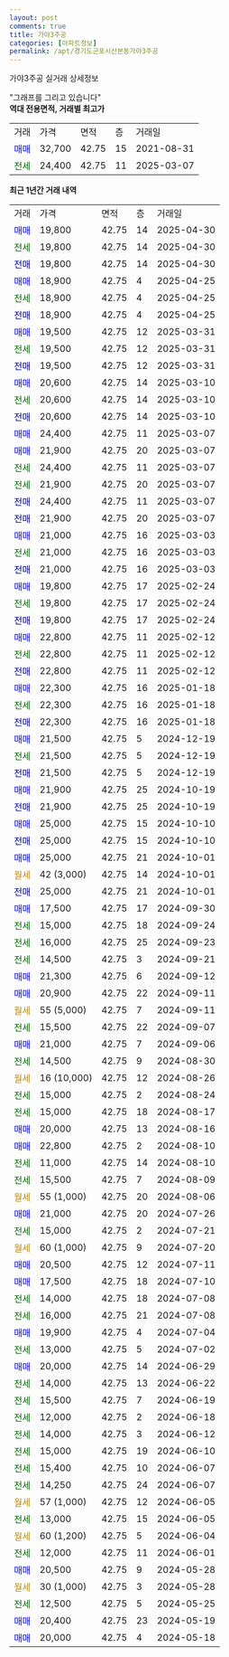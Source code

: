 ```yaml
---
layout: post
comments: true
title: 가야3주공
categories: [아파트정보]
permalink: /apt/경기도군포시산본동가야3주공
---
```


가야3주공 실거래 상세정보

<script type="text/javascript">
  google.charts.load('current', {'packages':['line', 'corechart']});
  google.charts.setOnLoadCallback(drawChart);

  function drawChart() {
    var data = new google.visualization.DataTable();
    data.addColumn('date', '거래일');
    data.addColumn('number', "매매");
    data.addColumn('number', "전세");
    data.addColumn('number', "전매");

    data.addRows([[new Date(Date.parse("2025-04-30")), 19800, null, null], [new Date(Date.parse("2025-04-30")), null, 19800, null], [new Date(Date.parse("2025-04-30")), null, null, 19800], [new Date(Date.parse("2025-04-25")), 18900, null, null], [new Date(Date.parse("2025-04-25")), null, 18900, null], [new Date(Date.parse("2025-04-25")), null, null, 18900], [new Date(Date.parse("2025-03-31")), 19500, null, null], [new Date(Date.parse("2025-03-31")), null, 19500, null], [new Date(Date.parse("2025-03-31")), null, null, 19500], [new Date(Date.parse("2025-03-10")), 20600, null, null], [new Date(Date.parse("2025-03-10")), null, 20600, null], [new Date(Date.parse("2025-03-10")), null, null, 20600], [new Date(Date.parse("2025-03-07")), 24400, null, null], [new Date(Date.parse("2025-03-07")), 21900, null, null], [new Date(Date.parse("2025-03-07")), null, 24400, null], [new Date(Date.parse("2025-03-07")), null, 21900, null], [new Date(Date.parse("2025-03-07")), null, null, 24400], [new Date(Date.parse("2025-03-07")), null, null, 21900], [new Date(Date.parse("2025-03-03")), 21000, null, null], [new Date(Date.parse("2025-03-03")), null, 21000, null], [new Date(Date.parse("2025-03-03")), null, null, 21000], [new Date(Date.parse("2025-02-24")), 19800, null, null], [new Date(Date.parse("2025-02-24")), null, 19800, null], [new Date(Date.parse("2025-02-24")), null, null, 19800], [new Date(Date.parse("2025-02-12")), 22800, null, null], [new Date(Date.parse("2025-02-12")), null, 22800, null], [new Date(Date.parse("2025-02-12")), null, null, 22800], [new Date(Date.parse("2025-01-18")), 22300, null, null], [new Date(Date.parse("2025-01-18")), null, 22300, null], [new Date(Date.parse("2025-01-18")), null, null, 22300], [new Date(Date.parse("2024-12-19")), 21500, null, null], [new Date(Date.parse("2024-12-19")), null, 21500, null], [new Date(Date.parse("2024-12-19")), null, null, 21500], [new Date(Date.parse("2024-10-19")), 21900, null, null], [new Date(Date.parse("2024-10-19")), null, null, 21900], [new Date(Date.parse("2024-10-10")), 25000, null, null], [new Date(Date.parse("2024-10-10")), null, null, 25000], [new Date(Date.parse("2024-10-01")), 25000, null, null], [new Date(Date.parse("2024-10-01")), null, null, null], [new Date(Date.parse("2024-10-01")), null, null, 25000], [new Date(Date.parse("2024-09-30")), 17500, null, null], [new Date(Date.parse("2024-09-24")), null, 15000, null], [new Date(Date.parse("2024-09-23")), null, 16000, null], [new Date(Date.parse("2024-09-21")), null, 14500, null], [new Date(Date.parse("2024-09-12")), 21300, null, null], [new Date(Date.parse("2024-09-11")), 20900, null, null], [new Date(Date.parse("2024-09-11")), null, null, null], [new Date(Date.parse("2024-09-07")), null, 15500, null], [new Date(Date.parse("2024-09-06")), 21000, null, null], [new Date(Date.parse("2024-08-30")), null, 14500, null], [new Date(Date.parse("2024-08-26")), null, null, null], [new Date(Date.parse("2024-08-24")), null, 15000, null], [new Date(Date.parse("2024-08-17")), null, 15000, null], [new Date(Date.parse("2024-08-16")), 20000, null, null], [new Date(Date.parse("2024-08-10")), 22800, null, null], [new Date(Date.parse("2024-08-10")), null, 11000, null], [new Date(Date.parse("2024-08-09")), null, 15500, null], [new Date(Date.parse("2024-08-06")), null, null, null], [new Date(Date.parse("2024-07-26")), 21000, null, null], [new Date(Date.parse("2024-07-21")), null, 15000, null], [new Date(Date.parse("2024-07-20")), null, null, null], [new Date(Date.parse("2024-07-11")), 20500, null, null], [new Date(Date.parse("2024-07-10")), 17500, null, null], [new Date(Date.parse("2024-07-08")), null, 14000, null], [new Date(Date.parse("2024-07-08")), null, 16000, null], [new Date(Date.parse("2024-07-04")), 19900, null, null], [new Date(Date.parse("2024-07-02")), null, 13000, null], [new Date(Date.parse("2024-06-29")), 20000, null, null], [new Date(Date.parse("2024-06-22")), null, 14000, null], [new Date(Date.parse("2024-06-19")), null, 15500, null], [new Date(Date.parse("2024-06-18")), null, 12000, null], [new Date(Date.parse("2024-06-12")), null, 14000, null], [new Date(Date.parse("2024-06-10")), null, 15000, null], [new Date(Date.parse("2024-06-07")), null, 15400, null], [new Date(Date.parse("2024-06-07")), null, 14250, null], [new Date(Date.parse("2024-06-05")), null, null, null], [new Date(Date.parse("2024-06-05")), null, 13000, null], [new Date(Date.parse("2024-06-04")), null, null, null], [new Date(Date.parse("2024-06-01")), null, 12000, null], [new Date(Date.parse("2024-05-28")), 20500, null, null], [new Date(Date.parse("2024-05-28")), null, null, null], [new Date(Date.parse("2024-05-25")), null, 12500, null], [new Date(Date.parse("2024-05-19")), 20400, null, null], [new Date(Date.parse("2024-05-18")), 20000, null, null]]);

    var options = {
      hAxis: {
        format: 'yyyy/MM/dd'
      },    
      lineWidth: 0,
      pointsVisible: true,    
      title: '최근 1년간 유형별 실거래가 분포',
      legend: { position: 'bottom' }
    };

    var formatter = new google.visualization.NumberFormat({pattern:'###,###'} );
    formatter.format(data, 1);
    formatter.format(data, 2);
    
    setTimeout(function() {
        var chart = new google.visualization.LineChart(document.getElementById('columnchart_material'));
        chart.draw(data, (options));
        document.getElementById('loading').style.display = 'none';
    }, 200);
  }
</script>


<div id="loading" style="z-index:20; display: block; margin-left: 0px">"그래프를 그리고 있습니다"</div>
<div id="columnchart_material" style="width: 95%; margin-left: 0px; display: block"></div>
<!-- contents start -->
<b>역대 전용면적, 거래별 최고가</b>
<table class="sortable">
    <tr>
      <td>거래</td>
      <td>가격</td>
      <td>면적</td>
      <td>층</td>
      <td>거래일</td>
    </tr>
        <tr>
          <td><a style="color: blue">매매</a></td>
          <td>32,700</td>
          <td>42.75</td>
          <td>15</td>
          <td>2021-08-31</td>
        </tr>        
        <tr>
              <td><a style="color: darkgreen">전세</a></td>
              <td>24,400</td>
              <td>42.75</td>
              <td>11</td>
              <td>2025-03-07</td>
            </tr>        
    
</table>

<b>최근 1년간 거래 내역</b>

<table class="sortable">
    <tr>
      <td>거래</td>
      <td>가격</td>
      <td>면적</td>
      <td>층</td>
      <td>거래일</td>
    </tr>
    <tr>
      <td><a style="color: blue">매매</a></td>
      <td>19,800</td>
      <td>42.75</td>
      <td>14</td>
      <td>2025-04-30</td>
    </tr>          <tr>
      <td><a style="color: darkgreen">전세</a></td>
      <td>19,800</td>
      <td>42.75</td>
      <td>14</td>
      <td>2025-04-30</td>
    </tr>          <tr>
      <td><a style="color: darkblue">전매</a></td>
      <td>19,800</td>
      <td>42.75</td>
      <td>14</td>
      <td>2025-04-30</td>
    </tr>          <tr>
      <td><a style="color: blue">매매</a></td>
      <td>18,900</td>
      <td>42.75</td>
      <td>4</td>
      <td>2025-04-25</td>
    </tr>          <tr>
      <td><a style="color: darkgreen">전세</a></td>
      <td>18,900</td>
      <td>42.75</td>
      <td>4</td>
      <td>2025-04-25</td>
    </tr>          <tr>
      <td><a style="color: darkblue">전매</a></td>
      <td>18,900</td>
      <td>42.75</td>
      <td>4</td>
      <td>2025-04-25</td>
    </tr>          <tr>
      <td><a style="color: blue">매매</a></td>
      <td>19,500</td>
      <td>42.75</td>
      <td>12</td>
      <td>2025-03-31</td>
    </tr>          <tr>
      <td><a style="color: darkgreen">전세</a></td>
      <td>19,500</td>
      <td>42.75</td>
      <td>12</td>
      <td>2025-03-31</td>
    </tr>          <tr>
      <td><a style="color: darkblue">전매</a></td>
      <td>19,500</td>
      <td>42.75</td>
      <td>12</td>
      <td>2025-03-31</td>
    </tr>          <tr>
      <td><a style="color: blue">매매</a></td>
      <td>20,600</td>
      <td>42.75</td>
      <td>14</td>
      <td>2025-03-10</td>
    </tr>          <tr>
      <td><a style="color: darkgreen">전세</a></td>
      <td>20,600</td>
      <td>42.75</td>
      <td>14</td>
      <td>2025-03-10</td>
    </tr>          <tr>
      <td><a style="color: darkblue">전매</a></td>
      <td>20,600</td>
      <td>42.75</td>
      <td>14</td>
      <td>2025-03-10</td>
    </tr>          <tr>
      <td><a style="color: blue">매매</a></td>
      <td>24,400</td>
      <td>42.75</td>
      <td>11</td>
      <td>2025-03-07</td>
    </tr>          <tr>
      <td><a style="color: blue">매매</a></td>
      <td>21,900</td>
      <td>42.75</td>
      <td>20</td>
      <td>2025-03-07</td>
    </tr>          <tr>
      <td><a style="color: darkgreen">전세</a></td>
      <td>24,400</td>
      <td>42.75</td>
      <td>11</td>
      <td>2025-03-07</td>
    </tr>          <tr>
      <td><a style="color: darkgreen">전세</a></td>
      <td>21,900</td>
      <td>42.75</td>
      <td>20</td>
      <td>2025-03-07</td>
    </tr>          <tr>
      <td><a style="color: darkblue">전매</a></td>
      <td>24,400</td>
      <td>42.75</td>
      <td>11</td>
      <td>2025-03-07</td>
    </tr>          <tr>
      <td><a style="color: darkblue">전매</a></td>
      <td>21,900</td>
      <td>42.75</td>
      <td>20</td>
      <td>2025-03-07</td>
    </tr>          <tr>
      <td><a style="color: blue">매매</a></td>
      <td>21,000</td>
      <td>42.75</td>
      <td>16</td>
      <td>2025-03-03</td>
    </tr>          <tr>
      <td><a style="color: darkgreen">전세</a></td>
      <td>21,000</td>
      <td>42.75</td>
      <td>16</td>
      <td>2025-03-03</td>
    </tr>          <tr>
      <td><a style="color: darkblue">전매</a></td>
      <td>21,000</td>
      <td>42.75</td>
      <td>16</td>
      <td>2025-03-03</td>
    </tr>          <tr>
      <td><a style="color: blue">매매</a></td>
      <td>19,800</td>
      <td>42.75</td>
      <td>17</td>
      <td>2025-02-24</td>
    </tr>          <tr>
      <td><a style="color: darkgreen">전세</a></td>
      <td>19,800</td>
      <td>42.75</td>
      <td>17</td>
      <td>2025-02-24</td>
    </tr>          <tr>
      <td><a style="color: darkblue">전매</a></td>
      <td>19,800</td>
      <td>42.75</td>
      <td>17</td>
      <td>2025-02-24</td>
    </tr>          <tr>
      <td><a style="color: blue">매매</a></td>
      <td>22,800</td>
      <td>42.75</td>
      <td>11</td>
      <td>2025-02-12</td>
    </tr>          <tr>
      <td><a style="color: darkgreen">전세</a></td>
      <td>22,800</td>
      <td>42.75</td>
      <td>11</td>
      <td>2025-02-12</td>
    </tr>          <tr>
      <td><a style="color: darkblue">전매</a></td>
      <td>22,800</td>
      <td>42.75</td>
      <td>11</td>
      <td>2025-02-12</td>
    </tr>          <tr>
      <td><a style="color: blue">매매</a></td>
      <td>22,300</td>
      <td>42.75</td>
      <td>16</td>
      <td>2025-01-18</td>
    </tr>          <tr>
      <td><a style="color: darkgreen">전세</a></td>
      <td>22,300</td>
      <td>42.75</td>
      <td>16</td>
      <td>2025-01-18</td>
    </tr>          <tr>
      <td><a style="color: darkblue">전매</a></td>
      <td>22,300</td>
      <td>42.75</td>
      <td>16</td>
      <td>2025-01-18</td>
    </tr>          <tr>
      <td><a style="color: blue">매매</a></td>
      <td>21,500</td>
      <td>42.75</td>
      <td>5</td>
      <td>2024-12-19</td>
    </tr>          <tr>
      <td><a style="color: darkgreen">전세</a></td>
      <td>21,500</td>
      <td>42.75</td>
      <td>5</td>
      <td>2024-12-19</td>
    </tr>          <tr>
      <td><a style="color: darkblue">전매</a></td>
      <td>21,500</td>
      <td>42.75</td>
      <td>5</td>
      <td>2024-12-19</td>
    </tr>          <tr>
      <td><a style="color: blue">매매</a></td>
      <td>21,900</td>
      <td>42.75</td>
      <td>25</td>
      <td>2024-10-19</td>
    </tr>          <tr>
      <td><a style="color: darkblue">전매</a></td>
      <td>21,900</td>
      <td>42.75</td>
      <td>25</td>
      <td>2024-10-19</td>
    </tr>          <tr>
      <td><a style="color: blue">매매</a></td>
      <td>25,000</td>
      <td>42.75</td>
      <td>15</td>
      <td>2024-10-10</td>
    </tr>          <tr>
      <td><a style="color: darkblue">전매</a></td>
      <td>25,000</td>
      <td>42.75</td>
      <td>15</td>
      <td>2024-10-10</td>
    </tr>          <tr>
      <td><a style="color: blue">매매</a></td>
      <td>25,000</td>
      <td>42.75</td>
      <td>21</td>
      <td>2024-10-01</td>
    </tr>          <tr>
      <td><a style="color: darkgoldenrod">월세</a></td>
      <td>42 (3,000)</td>
      <td>42.75</td>
      <td>14</td>
      <td>2024-10-01</td>
    </tr>          <tr>
      <td><a style="color: darkblue">전매</a></td>
      <td>25,000</td>
      <td>42.75</td>
      <td>21</td>
      <td>2024-10-01</td>
    </tr>          <tr>
      <td><a style="color: blue">매매</a></td>
      <td>17,500</td>
      <td>42.75</td>
      <td>17</td>
      <td>2024-09-30</td>
    </tr>          <tr>
      <td><a style="color: darkgreen">전세</a></td>
      <td>15,000</td>
      <td>42.75</td>
      <td>18</td>
      <td>2024-09-24</td>
    </tr>          <tr>
      <td><a style="color: darkgreen">전세</a></td>
      <td>16,000</td>
      <td>42.75</td>
      <td>25</td>
      <td>2024-09-23</td>
    </tr>          <tr>
      <td><a style="color: darkgreen">전세</a></td>
      <td>14,500</td>
      <td>42.75</td>
      <td>3</td>
      <td>2024-09-21</td>
    </tr>          <tr>
      <td><a style="color: blue">매매</a></td>
      <td>21,300</td>
      <td>42.75</td>
      <td>6</td>
      <td>2024-09-12</td>
    </tr>          <tr>
      <td><a style="color: blue">매매</a></td>
      <td>20,900</td>
      <td>42.75</td>
      <td>22</td>
      <td>2024-09-11</td>
    </tr>          <tr>
      <td><a style="color: darkgoldenrod">월세</a></td>
      <td>55 (5,000)</td>
      <td>42.75</td>
      <td>7</td>
      <td>2024-09-11</td>
    </tr>          <tr>
      <td><a style="color: darkgreen">전세</a></td>
      <td>15,500</td>
      <td>42.75</td>
      <td>22</td>
      <td>2024-09-07</td>
    </tr>          <tr>
      <td><a style="color: blue">매매</a></td>
      <td>21,000</td>
      <td>42.75</td>
      <td>7</td>
      <td>2024-09-06</td>
    </tr>          <tr>
      <td><a style="color: darkgreen">전세</a></td>
      <td>14,500</td>
      <td>42.75</td>
      <td>9</td>
      <td>2024-08-30</td>
    </tr>          <tr>
      <td><a style="color: darkgoldenrod">월세</a></td>
      <td>16 (10,000)</td>
      <td>42.75</td>
      <td>12</td>
      <td>2024-08-26</td>
    </tr>          <tr>
      <td><a style="color: darkgreen">전세</a></td>
      <td>15,000</td>
      <td>42.75</td>
      <td>2</td>
      <td>2024-08-24</td>
    </tr>          <tr>
      <td><a style="color: darkgreen">전세</a></td>
      <td>15,000</td>
      <td>42.75</td>
      <td>18</td>
      <td>2024-08-17</td>
    </tr>          <tr>
      <td><a style="color: blue">매매</a></td>
      <td>20,000</td>
      <td>42.75</td>
      <td>13</td>
      <td>2024-08-16</td>
    </tr>          <tr>
      <td><a style="color: blue">매매</a></td>
      <td>22,800</td>
      <td>42.75</td>
      <td>2</td>
      <td>2024-08-10</td>
    </tr>          <tr>
      <td><a style="color: darkgreen">전세</a></td>
      <td>11,000</td>
      <td>42.75</td>
      <td>14</td>
      <td>2024-08-10</td>
    </tr>          <tr>
      <td><a style="color: darkgreen">전세</a></td>
      <td>15,500</td>
      <td>42.75</td>
      <td>7</td>
      <td>2024-08-09</td>
    </tr>          <tr>
      <td><a style="color: darkgoldenrod">월세</a></td>
      <td>55 (1,000)</td>
      <td>42.75</td>
      <td>20</td>
      <td>2024-08-06</td>
    </tr>          <tr>
      <td><a style="color: blue">매매</a></td>
      <td>21,000</td>
      <td>42.75</td>
      <td>20</td>
      <td>2024-07-26</td>
    </tr>          <tr>
      <td><a style="color: darkgreen">전세</a></td>
      <td>15,000</td>
      <td>42.75</td>
      <td>2</td>
      <td>2024-07-21</td>
    </tr>          <tr>
      <td><a style="color: darkgoldenrod">월세</a></td>
      <td>60 (1,000)</td>
      <td>42.75</td>
      <td>9</td>
      <td>2024-07-20</td>
    </tr>          <tr>
      <td><a style="color: blue">매매</a></td>
      <td>20,500</td>
      <td>42.75</td>
      <td>12</td>
      <td>2024-07-11</td>
    </tr>          <tr>
      <td><a style="color: blue">매매</a></td>
      <td>17,500</td>
      <td>42.75</td>
      <td>18</td>
      <td>2024-07-10</td>
    </tr>          <tr>
      <td><a style="color: darkgreen">전세</a></td>
      <td>14,000</td>
      <td>42.75</td>
      <td>18</td>
      <td>2024-07-08</td>
    </tr>          <tr>
      <td><a style="color: darkgreen">전세</a></td>
      <td>16,000</td>
      <td>42.75</td>
      <td>21</td>
      <td>2024-07-08</td>
    </tr>          <tr>
      <td><a style="color: blue">매매</a></td>
      <td>19,900</td>
      <td>42.75</td>
      <td>4</td>
      <td>2024-07-04</td>
    </tr>          <tr>
      <td><a style="color: darkgreen">전세</a></td>
      <td>13,000</td>
      <td>42.75</td>
      <td>5</td>
      <td>2024-07-02</td>
    </tr>          <tr>
      <td><a style="color: blue">매매</a></td>
      <td>20,000</td>
      <td>42.75</td>
      <td>14</td>
      <td>2024-06-29</td>
    </tr>          <tr>
      <td><a style="color: darkgreen">전세</a></td>
      <td>14,000</td>
      <td>42.75</td>
      <td>13</td>
      <td>2024-06-22</td>
    </tr>          <tr>
      <td><a style="color: darkgreen">전세</a></td>
      <td>15,500</td>
      <td>42.75</td>
      <td>7</td>
      <td>2024-06-19</td>
    </tr>          <tr>
      <td><a style="color: darkgreen">전세</a></td>
      <td>12,000</td>
      <td>42.75</td>
      <td>2</td>
      <td>2024-06-18</td>
    </tr>          <tr>
      <td><a style="color: darkgreen">전세</a></td>
      <td>14,000</td>
      <td>42.75</td>
      <td>3</td>
      <td>2024-06-12</td>
    </tr>          <tr>
      <td><a style="color: darkgreen">전세</a></td>
      <td>15,000</td>
      <td>42.75</td>
      <td>19</td>
      <td>2024-06-10</td>
    </tr>          <tr>
      <td><a style="color: darkgreen">전세</a></td>
      <td>15,400</td>
      <td>42.75</td>
      <td>10</td>
      <td>2024-06-07</td>
    </tr>          <tr>
      <td><a style="color: darkgreen">전세</a></td>
      <td>14,250</td>
      <td>42.75</td>
      <td>24</td>
      <td>2024-06-07</td>
    </tr>          <tr>
      <td><a style="color: darkgoldenrod">월세</a></td>
      <td>57 (1,000)</td>
      <td>42.75</td>
      <td>12</td>
      <td>2024-06-05</td>
    </tr>          <tr>
      <td><a style="color: darkgreen">전세</a></td>
      <td>13,000</td>
      <td>42.75</td>
      <td>15</td>
      <td>2024-06-05</td>
    </tr>          <tr>
      <td><a style="color: darkgoldenrod">월세</a></td>
      <td>60 (1,200)</td>
      <td>42.75</td>
      <td>5</td>
      <td>2024-06-04</td>
    </tr>          <tr>
      <td><a style="color: darkgreen">전세</a></td>
      <td>12,000</td>
      <td>42.75</td>
      <td>11</td>
      <td>2024-06-01</td>
    </tr>          <tr>
      <td><a style="color: blue">매매</a></td>
      <td>20,500</td>
      <td>42.75</td>
      <td>9</td>
      <td>2024-05-28</td>
    </tr>          <tr>
      <td><a style="color: darkgoldenrod">월세</a></td>
      <td>30 (1,000)</td>
      <td>42.75</td>
      <td>3</td>
      <td>2024-05-28</td>
    </tr>          <tr>
      <td><a style="color: darkgreen">전세</a></td>
      <td>12,500</td>
      <td>42.75</td>
      <td>5</td>
      <td>2024-05-25</td>
    </tr>          <tr>
      <td><a style="color: blue">매매</a></td>
      <td>20,400</td>
      <td>42.75</td>
      <td>23</td>
      <td>2024-05-19</td>
    </tr>          <tr>
      <td><a style="color: blue">매매</a></td>
      <td>20,000</td>
      <td>42.75</td>
      <td>4</td>
      <td>2024-05-18</td>
    </tr>      </table>
<!-- contents end -->    

